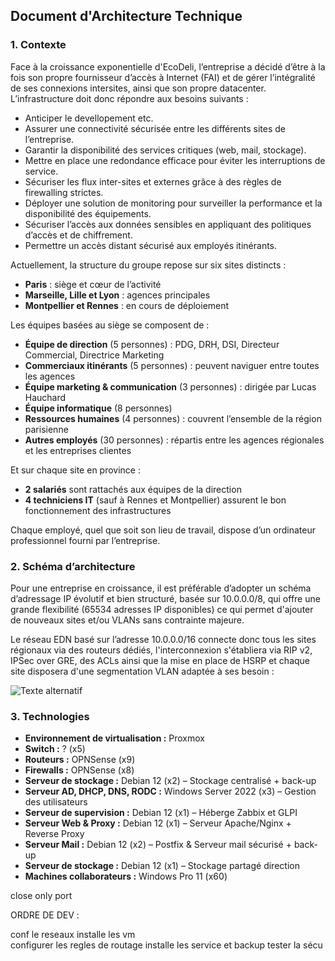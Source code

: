 ## **Document d'Architecture Technique**

### **1. Contexte**
Face à la croissance exponentielle d'EcoDeli, l’entreprise a décidé d’être à la fois son propre fournisseur d’accès à Internet (FAI) et de gérer l’intégralité de ses connexions intersites, ainsi que son propre datacenter. L’infrastructure doit donc répondre aux besoins suivants :
- Anticiper le devellopement etc. 
- Assurer une connectivité sécurisée entre les différents sites de l’entreprise.
- Garantir la disponibilité des services critiques (web, mail, stockage).
- Mettre en place une redondance efficace pour éviter les interruptions de service.
- Sécuriser les flux inter-sites et externes grâce à des règles de firewalling strictes.
- Déployer une solution de monitoring pour surveiller la performance et la disponibilité des équipements.
- Sécuriser l’accès aux données sensibles en appliquant des politiques d’accès et de chiffrement.
- Permettre un accès distant sécurisé aux employés itinérants.

Actuellement, la structure du groupe repose sur six sites distincts :  
- **Paris** : siège et cœur de l’activité  
- **Marseille, Lille et Lyon** : agences principales  
- **Montpellier et Rennes** : en cours de déploiement  

Les équipes basées au siège se composent de :  
- **Équipe de direction** (5 personnes) : PDG, DRH, DSI, Directeur Commercial, Directrice Marketing  
- **Commerciaux itinérants** (5 personnes) : peuvent naviguer entre toutes les agences  
- **Équipe marketing & communication** (3 personnes) : dirigée par Lucas Hauchard  
- **Équipe informatique** (8 personnes)  
- **Ressources humaines** (4 personnes) : couvrent l’ensemble de la région parisienne  
- **Autres employés** (30 personnes) : répartis entre les agences régionales et les entreprises clientes  

Et sur chaque site en province :  
- **2 salariés** sont rattachés aux équipes de la direction  
- **4 techniciens IT** (sauf à Rennes et Montpellier) assurent le bon fonctionnement des infrastructures  

Chaque employé, quel que soit son lieu de travail, dispose d’un ordinateur professionnel fourni par l’entreprise.  

### **2. Schéma d’architecture**
Pour une entreprise en croissance, il est préférable d’adopter un schéma d’adressage IP évolutif et bien structuré, basée sur 10.0.0.0/8, qui offre une grande flexibilité (65534 adresses IP disponibles) ce qui permet d'ajouter de nouveaux sites et/ou VLANs sans contrainte majeure. 

Le réseau EDN basé sur l’adresse 10.0.0.0/16 connecte donc tous les sites régionaux via des routeurs dédiés, l'interconnexion s'établiera via RIP v2, IPSec over GRE, des ACLs ainsi que la mise en place de HSRP et chaque site disposera d'une segmentation VLAN adaptée à ses besoin : 

![Texte alternatif](img/rsx.svg)

### **3. Technologies**
- **Environnement de virtualisation :** Proxmox
- **Switch :** ? (x5)
- **Routeurs :** OPNSense (x9)
- **Firewalls :** OPNSense (x8)
- **Serveur de stockage :** Debian 12 (x2) – Stockage centralisé + back-up
- **Serveur AD, DHCP, DNS, RODC :** Windows Server 2022 (x3) – Gestion des utilisateurs
- **Serveur de supervision :** Debian 12 (x1) – Héberge Zabbix et GLPI
- **Serveur Web & Proxy :** Debian 12 (x1) – Serveur Apache/Nginx + Reverse Proxy
- **Serveur Mail :** Debian 12 (x2) – Postfix & Serveur mail sécurisé + back-up
- **Serveur de stockage :** Debian 12 (x1) – Stockage partagé direction 
- **Machines collaborateurs :** Windows Pro 11 (x60)


close only port

ORDRE DE DEV :

conf le reseaux
installe les vm  
configurer les regles de routage 
installe les service et backup 
tester la sécu 